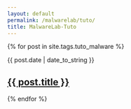 ```yaml
---
layout: default
permalink: /malwarelab/tuto/
title: MalwareLab-Tuto
---
```


 {% for post in site.tags.tuto_malware %}
  <article>
  <div class="date"><time datetime="{{ post.date | date: "%Y-%m-%d" }}">{{ post.date | date_to_string }}</time></div>
    <h2>
        <a href="{{ post.url }}">{{ post.title }}</a>
    </h2>

  </article>
{% endfor %}
